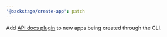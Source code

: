 ```yaml
---
'@backstage/create-app': patch
---
```


Add [API docs plugin](https://github.com/backstage/backstage/tree/master/plugins/api-docs) to new apps being created through the CLI.
